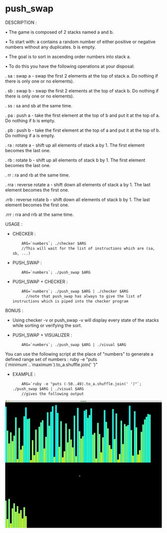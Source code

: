 # push_swap

DESCRIPTION : 

• The game is composed of 2 stacks named a and b.

• To start with: a contains a random number of either positive or negative numbers without
any duplicates. b is empty.

• The goal is to sort in ascending order numbers into stack a.

• To do this you have the following operations at your disposal:

. sa : swap a - swap the first 2 elements at the top of stack a. Do nothing if there
is only one or no elements).

. sb : swap b - swap the first 2 elements at the top of stack b. Do nothing if there
is only one or no elements).

. ss : sa and sb at the same time.

. pa : push a - take the first element at the top of b and put it at the top of a. Do
nothing if b is empty.

. pb : push b - take the first element at the top of a and put it at the top of b. Do
nothing if a is empty.

. ra : rotate a - shift up all elements of stack a by 1. The first element becomes
the last one.

. rb : rotate b - shift up all elements of stack b by 1. The first element becomes
the last one.

. rr : ra and rb at the same time.

. rra : reverse rotate a - shift down all elements of stack a by 1. The last element
becomes the first one.

.rrb : reverse rotate b - shift down all elements of stack b by 1. The last element
becomes the first one.

.rrr : rra and rrb at the same time.

 USAGE :

- CHECKER : 
          
          ARG=`numbers`; ./checker $ARG
          //This will wait for the list of instructions which are (sa, sb, ...)
- PUSH_SWAP : 

          ARG=`numbers`; ./push_swap $ARG
- PUSH_SWAP + CHECKER : 
            
          ARG=`numbers`; ./push_swap $ARG | ./checker $ARG 
            //note that push_swap has always to give the list of instructions which is piped into the checker program

BONUS :
- Using checker -v or push_swap -v will display every state of the stacks while sorting or verifying the sort.

- PUSH_SWAP + VISUALIZER : 

          ARG=`numbers`; ./push_swap $ARG | ./visual $ARG

You can use the following script at the place of "numbers" to generate a defined range set of numbers :
          ruby -e "puts (\`minimum\`..\`maximum\`).to_a.shuffle.join(' ')"
          
- EXAMPLE : 
          
          ARG=`ruby -e "puts (-50..49).to_a.shuffle.join(' ')"`; ./push_swap $ARG | ./visual $ARG
          //gives the following output

![](ps.gif)

